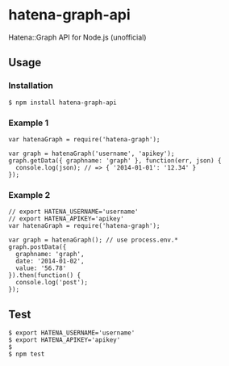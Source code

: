 hatena-graph-api
==============================================================================

Hatena::Graph API for Node.js (unofficial)

Usage
------------------------------------------------------------------------------

### Installation

    $ npm install hatena-graph-api

### Example 1

    var hatenaGraph = require('hatena-graph');
    
    var graph = hatenaGraph('username', 'apikey');
    graph.getData({ graphname: 'graph' }, function(err, json) {
      console.log(json); // => { '2014-01-01': '12.34' }
    });

### Example 2

    // export HATENA_USERNAME='username'
    // export HATENA_APIKEY='apikey'
    var hatenaGraph = require('hatena-graph');
    
    var graph = hatenaGraph(); // use process.env.*
    graph.postData({
      graphname: 'graph',
      date: '2014-01-02',
      value: '56.78'
    }).then(function() {
      console.log('post');
    });

Test
------------------------------------------------------------------------------

    $ export HATENA_USERNAME='username'
    $ export HATENA_APIKEY='apikey'
    $
    $ npm test

